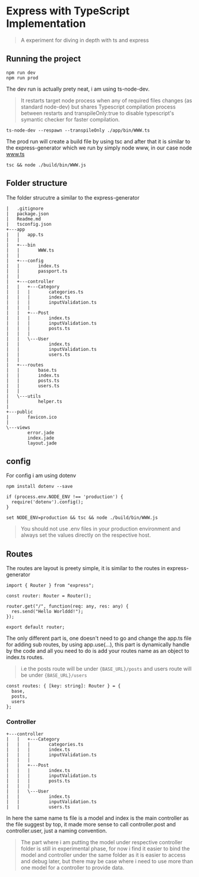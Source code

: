 # Express with TypeScript Implementation
> A experiment for diving in depth with ts and express


## Running the project
```
npm run dev
npm run prod
```
The dev run is actually prety neat, i am using ts-node-dev. 
> It restarts target node process when any of required files changes (as standard node-dev) but shares Typescript compilation process between restarts and transpileOnly:true to disable typescript's symantic checker for faster compilation.
```
ts-node-dev --respawn --transpileOnly ./app/bin/WWW.ts
```
The prod run will create a build file by using tsc and after that it is similar to the express-generator which we run by simply node www, in our case node www.ts
```
tsc && node ./build/bin/WWW.js
```

## Folder structure
The folder strucutre a similar to the express-generator
```
|   .gitignore
|   package.json
|   Readme.md
|   tsconfig.json
+---app
|   |   app.ts
|   |   
|   +---bin
|   |       WWW.ts
|   |       
|   +---config
|   |       index.ts
|   |       passport.ts
|   |       
|   +---controller
|   |   +---Category
|   |   |       categories.ts
|   |   |       index.ts
|   |   |       inputValidation.ts
|   |   |       
|   |   +---Post
|   |   |       index.ts
|   |   |       inputValidation.ts
|   |   |       posts.ts
|   |   |       
|   |   \---User
|   |           index.ts
|   |           inputValidation.ts
|   |           users.ts
|   |           
|   +---routes
|   |       base.ts
|   |       index.ts
|   |       posts.ts
|   |       users.ts
|   |       
|   \---utils
|           helper.ts
|
+---public
|       favicon.ico
|       
\---views
        error.jade
        index.jade
        layout.jade
```

## config
For config i am using dotenv
```
npm install dotenv --save
```
```
if (process.env.NODE_ENV !== 'production') {
  require('dotenv').config();
}
```
```
set NODE_ENV=production && tsc && node ./build/bin/WWW.js
```
>  You should not use .env files in your production environment and always set the values directly on the respective host.

## Routes
The routes are layout is preety simple, it is similar to the routes in express-generator
```
import { Router } from "express";

const router: Router = Router();

router.get("/", function(req: any, res: any) {
  res.send("Hello Worlddd!");
});

export default router;
```
The only different part is, one doesn't need to go and change the app.ts file for adding sub routes, by using app.use(...), this part is dynamically handle by the code and all you need to do is add your routes name as an object to index.ts routes. 
> i.e the posts route will be under ```{BASE_URL}/posts``` and users route will be under ```{BASE_URL}/users```
```
const routes: { [key: string]: Router } = {
  base,
  posts,
  users
};
```

### Controller
```
+---controller
|   |   +---Category
|   |   |       categories.ts
|   |   |       index.ts
|   |   |       inputValidation.ts
|   |   |       
|   |   +---Post
|   |   |       index.ts
|   |   |       inputValidation.ts
|   |   |       posts.ts
|   |   |       
|   |   \---User
|   |           index.ts
|   |           inputValidation.ts
|   |           users.ts
```
In here the same name ts file is a model and index is the main controller as the file suggest by top,
it made more sense to call controller.post and controller.user, just a naming convention.

> The part where i am putting the model under respective controller folder is still in experimental phase, for now i find it easier to bind the model and controller under the same folder as it is easier to access and debug later, but there may be case where i need to use more than one model for a controller to provide data.